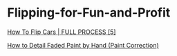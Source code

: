 # Flipping-for-Fun-and-Profit
[How To Flip Cars | FULL PROCESS [5]](https://youtu.be/w7BRAT0J_sg)

[How to Detail Faded Paint by Hand (Paint Correction)](https://youtu.be/vUdSUDObwVc)
